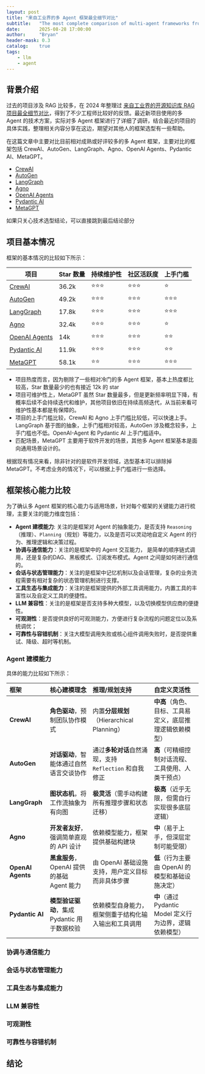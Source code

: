 ```yaml
---
layout: post
title: "来自工业界的多 Agent 框架最全细节对比"
subtitle:   "The most complete comparison of multi-agent frameworks from the industry"
date:       2025-08-28 17:00:00
author:     "Bryan"
header-mask: 0.3
catalog:    true
tags:
    - llm
    - agent
---
```


## 背景介绍
过去的项目涉及 RAG 比较多，在 2024 年整理过 [来自工业界的开源知识库 RAG 项目最全细节对比](https://zhuanlan.zhihu.com/p/707842657)，得到了不少工程师比较好的反馈。最近新项目使用的多 Agent 的技术方案，实际对多 Agent 框架进行了详细了调研，结合最近的项目的具体实践，整理相关内容分享在这边，期望对其他人的框架选型有一些帮助。

在这篇文章中主要对比目前相对成熟或好评较多的多 Agent 框架，主要对比的框架包括 CrewAI、AutoGen、LangGraph、Agno、OpenAI Agents、Pydantic AI、MetaGPT。

- [CrewAI](https://github.com/crewAIInc/crewAI)
- [AutoGen](https://github.com/microsoft/autogen)
- [LangGraph](https://github.com/langchain-ai/langgraph)
- [Agno](https://github.com/agno-agi/agno)
- [OpenAI Agents](https://github.com/openai/openai-agents-python)
- [Pydantic AI](https://github.com/pydantic/pydantic-ai)
- [MetaGPT](https://github.com/FoundationAgents/MetaGPT)

如果只关心技术选型结论，可以直接跳到最后结论部分


## 项目基本情况

框架的基本情况的比较如下所示：

| 项目 |  Star 数量 | 持续维护性 | 社区活跃度 | 上手门槛 |
| --- |  --- | --- | --- | --- |
| [CrewAI](https://github.com/crewAIInc/crewAI) | 36.2k | ⭐️⭐⭐️️ | ⭐️⭐️⭐️ | ⭐️ |
| [AutoGen](https://github.com/microsoft/autogen) | 49.2k | ⭐️⭐️⭐️ | ⭐️⭐️⭐️ | ⭐️⭐️⭐️ |
| [LangGraph](https://github.com/langchain-ai/langgraph) | 17.8k | ⭐️⭐️⭐️ | ⭐️⭐️⭐️ | ⭐️⭐️⭐️ |
| [Agno](https://github.com/agno-agi/agno) | 32.4k | ⭐️⭐️⭐️ | ⭐️⭐️⭐️ | ⭐️ |
| [OpenAI Agents](https://github.com/openai/openai-agents-python) | 14k | ⭐️⭐️️⭐️️ | ⭐️⭐️⭐️ | ⭐️⭐️ |
| [Pydantic AI](https://github.com/pydantic/pydantic-ai) | 11.9k | ⭐️⭐️⭐️ | ⭐️⭐️⭐️ | ⭐️⭐️️ |
| [MetaGPT](https://github.com/FoundationAgents/MetaGPT) | 58.1k | ⭐️⭐️️ | ⭐️⭐⭐️ | ⭐️⭐️⭐️ |

- 项目热度而言，因为剔除了一些相对冷门的多 Agent 框架，基本上热度都比较高，Star 数量最少的也有接近 12k 的 star
- 项目可维护性上，MetaGPT 虽然 Star 数量最多，但是更新频率明显下降，有概率后续不会持续迭代和维护，其他项目依旧在持续高频迭代，从当前来看可维护性基本都是有保障的。
- 项目的上手门槛比较，CrewAI 和 Agno 上手门槛比较低，可以快速上手。LangGraph 基于图的抽象，上手门槛相对较高，AutoGen 涉及概念较多，上手门槛也不低。OpenAI-Agent 和 Pydantic AI 上手门槛适中。
- 匹配场景，MetaGPT 主要用于软件开发的场景，其他多 Agent 框架基本是面向通用场景设计的。

根据现有情况来看，除非针对的是软件开发领域，选型基本可以排除掉 MetaGPT。不考虑业务的情况下，可以根据上手门槛进行一些选择。


## 框架核心能力比较
为了确认多 Agent 框架的核心能力与适用场景，针对每个框架的关键能力进行梳理，主要关注的能力维度包括：

- **Agent 建模能力**: 关注的是框架对 Agent 的抽象能力，是否支持 `Reasoning`（推理）、`Planning`（规划）等能力，以及是否可以灵动地自定义 Agent 的行为、推理逻辑和决策过程。
- **协调与通信能力**：关注的是框架中的 Agent 交互能力， 是简单的顺序链式调用，还是复杂的DAG、黑板模式、订阅发布模式。Agent 之间是如何进行通信的。
- **会话与状态管理能力**：关注的是框架中记忆机制以及会话管理，复杂的业务流程需要有相对复杂的状态管理机制进行支撑。
- **工具生态与集成能力**：关注的是框架提供的外部工具调用能力，内置工具的丰富性以及自定义工具的便捷性。
- **LLM 兼容性**：关注的是框架是否支持多种大模型，以及切换模型供应商的便捷性。
- **可观测性**：是否提供良好的可观测能力，方便进行复杂流程的问题定位以及系统调优；
- **可靠性与容错机制**：关注大模型调用失败或核心组件调用失败时，是否提供重试、降级、超时等机制。

### Agent 建模能力
具体的能力比较如下所示：

| 框架             | 核心建模理念                               | 推理/规划支持                                          | 自定义灵活性                                     |
| :--------------- | :----------------------------------------- | :----------------------------------------------------- | :----------------------------------------------- |
| **CrewAI**       | **角色驱动**，预制团队协作模式        | 内置**分层规划**（Hierarchical Planning）          | **中高**（角色、目标、工具易定义，底层推理逻辑依赖模型） |
| **AutoGen**      | **对话驱动**，智能体通过自然语言交谈协作 | 通过**多轮对话**自然涌现，支持 `Reflection` 和自我修正 | **高**（可精细控制对话流程、工具使用、人类干预点）   |
| **LangGraph**    | **图状态机**，将工作流抽象为有向图     | **极灵活**（需手动构建所有推理步骤和状态迁移）         | **极高**（近乎无限，但需自行实现很多底层逻辑）     |
| **Agno**         | **开发者友好**，强调简单直观的 API 设计           | 依赖模型能力，框架提供基础构建块                       | **中**（易于上手，但深层定制可能受限）               |
| **OpenAI Agents**| **黑盒服务**，OpenAI 提供的基础 Agent 能力        | 由 OpenAI 基础设施支持，用户定义目标而非具体步骤           | **低**（行为主要由 OpenAI 的模型和基础设施决定）     |
| **Pydantic AI**  | **模型验证驱动**，集成 Pydantic 用于数据校验 | 依赖模型自身能力，框架侧重于结构化输入输出和工具调用     | **中**（通过 Pydantic Model 定义行为边界，逻辑依赖模型） |


### 协调与通信能力


### 会话与状态管理能力


### 工具生态与集成能力


### LLM 兼容性


### 可观测性


### 可靠性与容错机制


## 结论
